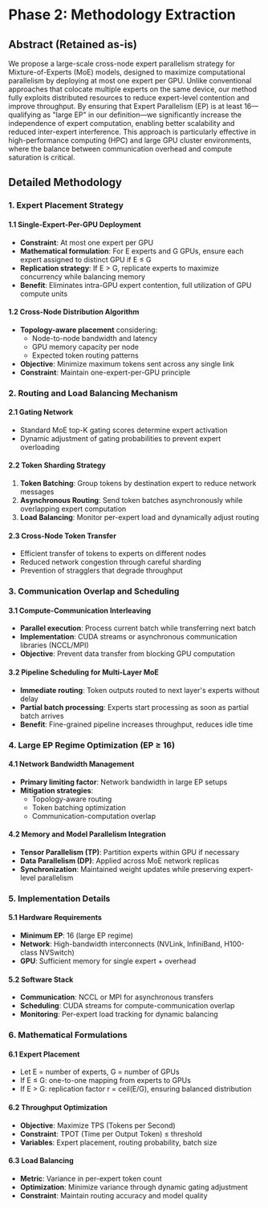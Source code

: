 # Phase 2: Methodology Extraction

## Abstract (Retained as-is)
We propose a large-scale cross-node expert parallelism strategy for Mixture-of-Experts (MoE) models, designed to maximize computational parallelism by deploying at most one expert per GPU. Unlike conventional approaches that colocate multiple experts on the same device, our method fully exploits distributed resources to reduce expert-level contention and improve throughput. By ensuring that Expert Parallelism (EP) is at least 16—qualifying as "large EP" in our definition—we significantly increase the independence of expert computation, enabling better scalability and reduced inter-expert interference. This approach is particularly effective in high-performance computing (HPC) and large GPU cluster environments, where the balance between communication overhead and compute saturation is critical.

## Detailed Methodology

### 1. Expert Placement Strategy

#### 1.1 Single-Expert-Per-GPU Deployment
- **Constraint**: At most one expert per GPU
- **Mathematical formulation**: For E experts and G GPUs, ensure each expert assigned to distinct GPU if E ≤ G
- **Replication strategy**: If E > G, replicate experts to maximize concurrency while balancing memory
- **Benefit**: Eliminates intra-GPU expert contention, full utilization of GPU compute units

#### 1.2 Cross-Node Distribution Algorithm
- **Topology-aware placement** considering:
  - Node-to-node bandwidth and latency
  - GPU memory capacity per node
  - Expected token routing patterns
- **Objective**: Minimize maximum tokens sent across any single link
- **Constraint**: Maintain one-expert-per-GPU principle

### 2. Routing and Load Balancing Mechanism

#### 2.1 Gating Network
- Standard MoE top-K gating scores determine expert activation
- Dynamic adjustment of gating probabilities to prevent expert overloading

#### 2.2 Token Sharding Strategy
1. **Token Batching**: Group tokens by destination expert to reduce network messages
2. **Asynchronous Routing**: Send token batches asynchronously while overlapping expert computation
3. **Load Balancing**: Monitor per-expert load and dynamically adjust routing

#### 2.3 Cross-Node Token Transfer
- Efficient transfer of tokens to experts on different nodes
- Reduced network congestion through careful sharding
- Prevention of stragglers that degrade throughput

### 3. Communication Overlap and Scheduling

#### 3.1 Compute-Communication Interleaving
- **Parallel execution**: Process current batch while transferring next batch
- **Implementation**: CUDA streams or asynchronous communication libraries (NCCL/MPI)
- **Objective**: Prevent data transfer from blocking GPU computation

#### 3.2 Pipeline Scheduling for Multi-Layer MoE
- **Immediate routing**: Token outputs routed to next layer's experts without delay
- **Partial batch processing**: Experts start processing as soon as partial batch arrives
- **Benefit**: Fine-grained pipeline increases throughput, reduces idle time

### 4. Large EP Regime Optimization (EP ≥ 16)

#### 4.1 Network Bandwidth Management
- **Primary limiting factor**: Network bandwidth in large EP setups
- **Mitigation strategies**:
  - Topology-aware routing
  - Token batching optimization
  - Communication-computation overlap

#### 4.2 Memory and Model Parallelism Integration
- **Tensor Parallelism (TP)**: Partition experts within GPU if necessary
- **Data Parallelism (DP)**: Applied across MoE network replicas
- **Synchronization**: Maintained weight updates while preserving expert-level parallelism

### 5. Implementation Details

#### 5.1 Hardware Requirements
- **Minimum EP**: 16 (large EP regime)
- **Network**: High-bandwidth interconnects (NVLink, InfiniBand, H100-class NVSwitch)
- **GPU**: Sufficient memory for single expert + overhead

#### 5.2 Software Stack
- **Communication**: NCCL or MPI for asynchronous transfers
- **Scheduling**: CUDA streams for compute-communication overlap
- **Monitoring**: Per-expert load tracking for dynamic balancing

### 6. Mathematical Formulations

#### 6.1 Expert Placement
- Let E = number of experts, G = number of GPUs
- If E ≤ G: one-to-one mapping from experts to GPUs
- If E > G: replication factor r = ceil(E/G), ensuring balanced distribution

#### 6.2 Throughput Optimization
- **Objective**: Maximize TPS (Tokens per Second)
- **Constraint**: TPOT (Time per Output Token) ≤ threshold
- **Variables**: Expert placement, routing probability, batch size

#### 6.3 Load Balancing
- **Metric**: Variance in per-expert token count
- **Optimization**: Minimize variance through dynamic gating adjustment
- **Constraint**: Maintain routing accuracy and model quality